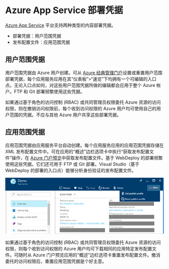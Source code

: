 <properties
    pageTitle="Azure App Service 部署凭据 | Azure"
    description="了解如何使用 Azure App Service 部署凭据。"
    services="app-service"
    documentationcenter=""
    author="dariagrigoriu"
    manager="wpickett"
    editor="mollybos" />  

<tags
    ms.service="app-service"
    ms.workload="na"
    ms.tgt_pltfrm="na"
    ms.devlang="multiple"
    ms.topic="article"
    ms.date="11/21/2016"
    wacn.date="01/03/2017"
    ms.author="dariagrigoriu" />  


# Azure App Service 部署凭据
[Azure App Service](/documentation/articles/app-service-changes-existing-services/) 平台支持两种类型的内容部署凭据。

* 部署凭据：用户范围凭据
* 发布配置文件：应用范围凭据

## <a name="userscope"></a>用户范围凭据
用户范围凭据由 Azure 用户创建。可从 [Azure 经典管理门户](https://manage.windowsazure.cn)设置或重置用户范围部署凭据，每个应用服务应用在其“仪表板”>“速览”下均拥有一个可编辑的入口点。无论入口点如何，对这些用户范围凭据所做的编辑都会应用于整个 Azure 帐户。FTP 和 Git 部署频繁使用这些凭据。

如果通过基于角色的访问控制 (RBAC) 或共同管理员权限委托 Azure 资源的访问权限，则在撤销访问权限前，每个收到访问权限的 Azure 用户均可使用自己的用户范围的凭据。不应与其他 Azure 用户共享这些部署凭据。

## <a name="appscope"></a>应用范围凭据
应用范围凭据由应用服务平台自动创建。每个应用服务应用的应用范围凭据存储在 XML 发布配置文件中。可在应用的“概述”边栏选项卡中执行“获取发布配置文件”操作，在 [Azure 门户预览](https://portal.azure.cn)中获取发布配置文件。基于 WebDeploy 的部署频繁使用这些凭据。它们还可用于 FTP 或 Git 部署。Visual Studio（基于 WebDeploy 的部署的入口点）能够分析身份验证的发布配置文件。

![Azure App Service 发布配置文件](./media/app-service-deployment-credentials/publish_profile.png)  


如果通过基于角色的访问控制 (RBAC) 或共同管理员权限委托 Azure 资源的访问权限，则每个收到访问权限的 Azure 用户均可下载相同的应用特定发布配置文件。可随时从 Azure 门户预览应用的“概述”边栏选项卡重置发布配置文件。撤消委托的访问权限后，重置应用范围凭据是个好主意。

<!---HONumber=Mooncake_1226_2016-->